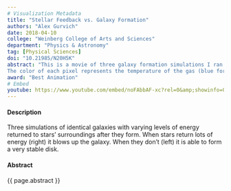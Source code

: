 ```yaml
---
# Visualization Metadata
title: "Stellar Feedback vs. Galaxy Formation"
authors: "Alex Gurvich"
date: 2018-04-10
college: "Weinberg College of Arts and Sciences"
department: "Physics & Astronomy"
tag: [Physical Sciences]
doi: "10.21985/N20H5K"
abstract: "This is a movie of three galaxy formation simulations I ran as part of my research.
The color of each pixel represents the temperature of the gas (blue for cold and green for hot) and the brightness of each pixel represents the density (dim for low density bright for high density). Thus diffuse and hot gas looks like a hazy green mist while cold and dense gas looks like a bright clump. In this movie 3 different prescriptions for stellar feedback, the process by which newly formed stars give momentum and energy back to their environments, are employed on identical galaxy models. The center panel is our fiducial model. The rightmost is when feedback is enhanced and the leftmost is when feedback is reduced."
award: "Best Animation"
# Embed
youtube: https://www.youtube.com/embed/noFAbbAF-xc?rel=0&amp;showinfo=0
---
```

#### Description
Three simulations of identical galaxies with varying levels of energy returned to stars’ surroundings after they form. When stars return lots of energy (right) it blows up the galaxy. When they don’t (left) it is able to form a very stable disk.

#### Abstract
{{ page.abstract }}

